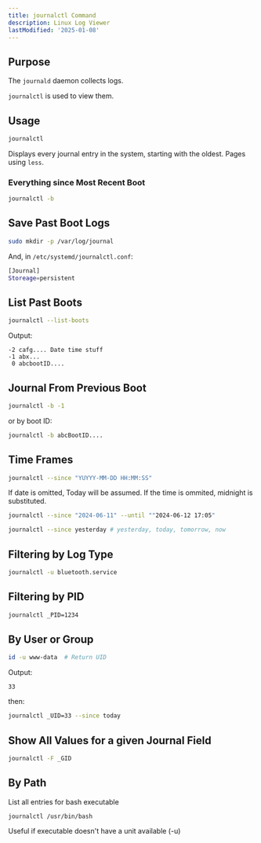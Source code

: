 ```yaml
---
title: journalctl Command
description: Linux Log Viewer
lastModified: '2025-01-08'
---
```


## Purpose

The ```journald``` daemon collects logs.

 ```journalctl``` is used to view them.

## Usage

 ```bash
 journalctl
 ```

Displays every journal entry in the system, starting with the oldest.  Pages using ```less```.

### Everything since Most Recent Boot

```bash
journalctl -b
```

## Save Past Boot Logs

```bash
sudo mkdir -p /var/log/journal
```

And, in ```/etc/systemd/journalctl.conf```:

```bash
[Journal]
Storeage=persistent
```

## List Past Boots

```bash
journalctl --list-boots
```

Output:

```console
-2 cafg.... Date time stuff
-1 abx...
 0 abcbootID....
```

## Journal From Previous Boot

```bash
journalctl -b -1
```

or by boot ID:

```bash
journalctl -b abcBootID....
```

## Time Frames

```bash
journalctl --since "YUYYY-MM-DD HH:MM:SS"
```

If date is omitted, Today will be assumed.  If the time is ommited, midnight is substituted.

```bash
journalctl --since "2024-06-11" --until ""2024-06-12 17:05"
```

```bash
journalctl --since yesterday # yesterday, today, tomorrow, now
```

## Filtering by Log Type

```bash
journalctl -u bluetooth.service
```

## Filtering by PID

 ```bash
journalctl _PID=1234
 ```

## By User or Group

```bash
id -u www-data  # Return UID
```

Output:

```console
33
```

then:

```bash
journalctl _UID=33 --since today
 ```

## Show All Values for a given Journal Field

```bash
journalctl -F _GID
```

## By Path

List all entries for bash executable

```bash
journalctl /usr/bin/bash
```

Useful if executable doesn't have a unit available (-u)
